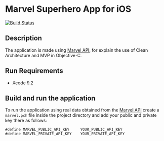 # Marvel Superhero App for iOS

[![Build Status](https://travis-ci.org/wupdigital/ios-objc-superhero-app.svg?branch=master)](https://travis-ci.org/wupdigital/ios-objc-superhero-app)

## Description

The application is made using [Marvel API](https://developer.marvel.com), for explain the use of Clean Architecture and MVP in Objective-C.

## Run Requirements

* Xcode 9.2

## Build and run the application

To run the application using real data obtained from the [Marvel API](https://developer.marvel.com) create a `marvel.pch` file inside the project directory and add your public and private key there as follows:

```
#define MARVEL_PUBLIC_API_KEY     YOUR_PUBLIC_API_KEY
#define MARVEL_PRIVATE_API_KEY    YOUR_PRIVATE_API_KEY
```
